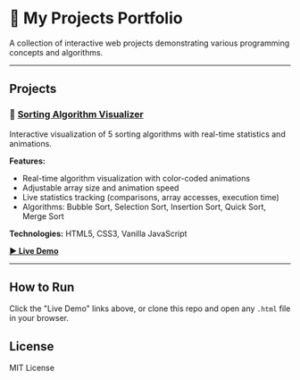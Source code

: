 # 🚀 My Projects Portfolio

A collection of interactive web projects demonstrating various programming concepts and algorithms.

---

## Projects

### 🎨 [Sorting Algorithm Visualizer](https://chaotic-mess.github.io/My-Code-/Personal%20Projects/sorting-visualizer.html)

Interactive visualization of 5 sorting algorithms with real-time statistics and animations.

**Features:**
- Real-time algorithm visualization with color-coded animations
- Adjustable array size and animation speed
- Live statistics tracking (comparisons, array accesses, execution time)
- Algorithms: Bubble Sort, Selection Sort, Insertion Sort, Quick Sort, Merge Sort

**Technologies:** HTML5, CSS3, Vanilla JavaScript

**[▶️ Live Demo](https://chaotic-mess.github.io/My-Code-/Personal%20Projects/sorting-visualizer.html)**

---

## How to Run
Click the "Live Demo" links above, or clone this repo and open any `.html` file in your browser.

## License
MIT License
